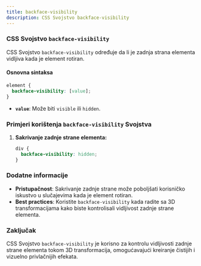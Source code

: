 ```yaml
---
title: backface-visibility
description: CSS Svojstvo backface-visibility
---
```


### CSS Svojstvo `backface-visibility`

CSS Svojstvo `backface-visibility` određuje da li je zadnja strana elementa vidljiva kada je element rotiran.

#### Osnovna sintaksa

```css
element {
  backface-visibility: [value];
}
```

- **`value`**: Može biti `visible` ili `hidden`.

### Primjeri korištenja `backface-visibility` Svojstva

1. **Sakrivanje zadnje strane elementa:**

   ```css
   div {
     backface-visibility: hidden;
   }
   ```

### Dodatne informacije

- **Pristupačnost**: Sakrivanje zadnje strane može poboljšati korisničko iskustvo u slučajevima kada je element rotiran.
- **Best practices**: Koristite `backface-visibility` kada radite sa 3D transformacijama kako biste kontrolisali vidljivost zadnje strane elementa.

### Zaključak

CSS Svojstvo `backface-visibility` je korisno za kontrolu vidljivosti zadnje strane elementa tokom 3D transformacija, omogućavajući kreiranje čistijih i vizuelno privlačnijih efekata.
